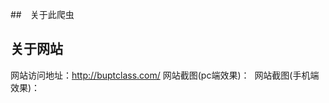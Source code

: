 ##　关于此爬虫

##  关于网站
网站访问地址：http://buptclass.com/
网站截图(pc端效果)：
<img src="http://7xp9v5.com1.z0.glb.clouddn.com/FireShot%20Capture%2014%20-%20%E5%8C%97%E9%82%AE%E6%9C%AC%E9%83%A8%E8%87%AA%E4%B9%A0%E5%AE%A4%20-%20http___buptclass.com_.png" alt="">
网站截图(手机端效果)：
<img src="http://7xp9v5.com1.z0.glb.clouddn.com/mobile.PNG" alt="">